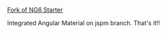 
[Fork of NG6 Starter](https://github.com/AngularClass/NG6-starter)

Integrated Angular Material on jspm branch. That's it!!

